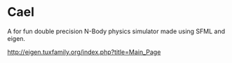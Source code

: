 # Cael

A for fun double precision N-Body physics simulator made using SFML and eigen. 

http://eigen.tuxfamily.org/index.php?title=Main_Page
